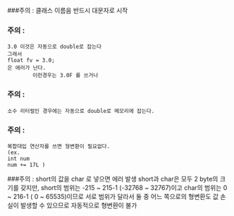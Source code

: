 ###주의 : 
	클래스 이름음 반드시 대문자로 시작

### 주의 : 
	3.0 이것은 자동으로 double로 잡는다
	그래서 
	float fv = 3.0;
	은 에러가 난다.
			이런경우는 3.0F 를 쓰거나

### 주의 :
	소수 리터럴인 경우에는 자동으로 double로 메모리에 잡는다.

### 주의 :
	복합대입 연산자를 쓰면 형변환이 필요없다.
	(ex. 
	int num
	num += 17L )
	
###주의 : short의 값을 char 로 넣으면 에러 발생
	short과 char은 모두 2 byte의 크기를 갖지만, 
	short의 범위는 -215 ~ 215-1 (-32768 ~ 32767)이고 
	 char의 범위는    0 ~ 216-1 (    0  ~ 65535)이므로 
	서로 범위가 달라서 둘 중 어느 쪽으로의 형변환도 
	값 손실이 발생할 수 있으므로 자동적으로 형변환이 불가	